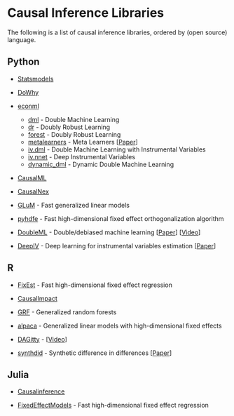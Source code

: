 # Causal Inference Libraries

The following is a list of causal inference libraries, ordered by (open source) language.



## Python

- [Statsmodels](https://github.com/statsmodels/statsmodels)

- [DoWhy](https://github.com/py-why/dowhy)

- [econml](https://github.com/py-why/EconML)
  - [dml](https://econml.azurewebsites.net/spec/estimation/dml.html) - Double Machine Learning
  - [dr](https://econml.azurewebsites.net/spec/estimation/dr.html) - Doubly Robust Learning
  - [forest](https://econml.azurewebsites.net/spec/estimation/forest.html) - Doubly Robust Learning
  - [metalearners](https://econml.azurewebsites.net/spec/estimation/metalearners.html) - Meta Learners [[Paper]((https://arxiv.org/pdf/1706.03461.pdf))]
  - [iv.dml]() - Double Machine Learning with Instrumental Variables
  - [iv.nnet](https://econml.azurewebsites.net/spec/estimation/deepiv.html) - Deep Instrumental Variables
  - [dynamic_dml](https://econml.azurewebsites.net/spec/estimation/dynamic_dml.html) - Dynamic Double Machine Learning

- [CausalML](https://github.com/uber/causalml)

- [CausalNex](https://github.com/quantumblacklabs/causalnex/)

- [GLuM](https://github.com/Quantco/glum/) - Fast generalized linear models

- [pyhdfe](https://github.com/jeffgortmaker/pyhdfe) - Fast high-dimensional fixed effect orthogonalization algorithm

- [DoubleML](https://github.com/DoubleML/doubleml-for-py) - Double/debiased machine learning [[Paper](https://arxiv.org/pdf/1608.00060)] [[Video](https://www.youtube.com/watch?v=ErecsyKEq74)]

- [DeepIV](https://github.com/jhartford/DeepIV) - Deep learning for instrumental variables estimation [[Paper](https://proceedings.mlr.press/v70/hartford17a/hartford17a.pdf)]



## R

- [FixEst](https://github.com/lrberge/fixest) - Fast high-dimensional fixed effect regression

- [CausalImpact](https://github.com/google/CausalImpact)

- [GRF](https://github.com/grf-labs/grf/) - Generalized random forests 

- [alpaca](https://github.com/amrei-stammann/alpaca) - Generalized linear models with high-dimensional fixed effects

- [DAGitty](https://github.com/jtextor/dagitty) - [[Video](https://www.youtube.com/watch?v=LCC4BkLZo-g)]

- [synthdid](https://github.com/synth-inference/synthdid) - Synthetic difference in differences [[Paper](https://arxiv.org/pdf/2301.11859.pdf)]


## Julia

- [Causalinference](https://github.com/mschauer/CausalInference.jl) 

- [FixedEffectModels](https://github.com/FixedEffects/FixedEffectModels.jl) - Fast high-dimensional fixed effect regression
